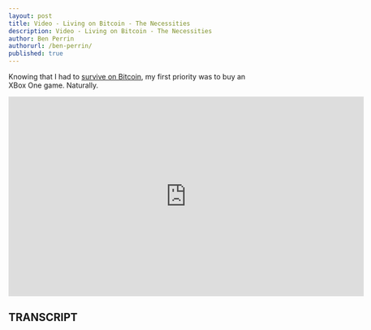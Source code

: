 ```yaml
---
layout: post
title: Video - Living on Bitcoin - The Necessities
description: Video - Living on Bitcoin - The Necessities
author: Ben Perrin
authorurl: /ben-perrin/
published: true
---
```


<p>Knowing that I had to <a href="/video-bitcoin-q-and-a-fee-markets-segwit-and-scaling/">survive on Bitcoin</a>, my first priority was to buy an XBox One game. Naturally.</p>

<center><iframe width="700" height="394" src="https://www.youtube.com/embed/K33ZXny1cuc?list=PLt0eh28PwUaFHnjU6X0oh-nyChKxyE5ek" frameborder="0" allowfullscreen></iframe></center>

<h2>TRANSCRIPT</h2>
